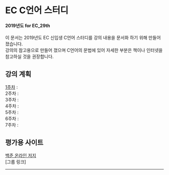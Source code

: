 # EC C언어 스터디
#### 2019년도 for EC_29th

이 문서는 2019년도 EC 신입생 C언어 스터디를 강의 내용을 문서화 하기 위해 만들어 졌습니다.  
강의의 참고용으로 만들어 졌으며 C언어의 문법에 있어 자세한 부분은 책이나 인터넷을 참고하실 것을 권장합니다.

## 강의 계획

[1주차](https://github.com/sjsjsj1246/EC_C_Language_Study/tree/master/Week_1) :   
2주차 :  
3주차 :  
4주차 :  
5주차 :  
6주차 :  
7주차 :  

## 평가용 사이트

[백준 온라인 저지](https://www.acmicpc.net/)  
[그룹 링크]

---
